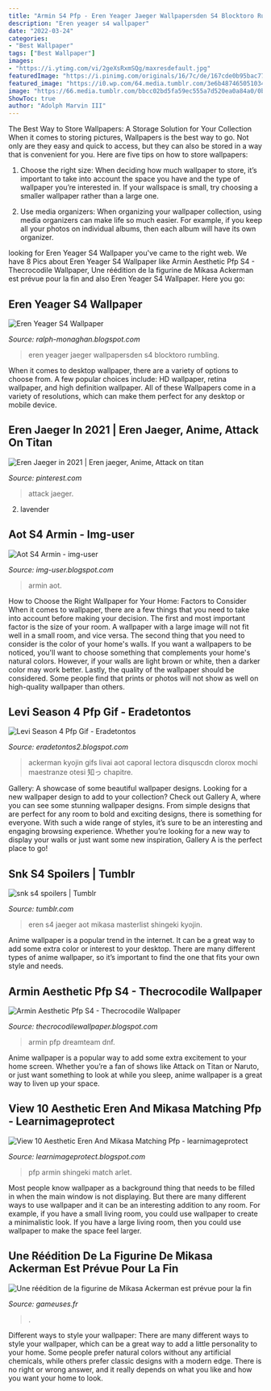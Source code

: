 ```yaml
---
title: "Armin S4 Pfp - Eren Yeager Jaeger Wallpapersden S4 Blocktoro Rumbling"
description: "Eren yeager s4 wallpaper"
date: "2022-03-24"
categories:
- "Best Wallpaper"
tags: ["Best Wallpaper"]
images:
- "https://i.ytimg.com/vi/2geXsRxmSQg/maxresdefault.jpg"
featuredImage: "https://i.pinimg.com/originals/16/7c/de/167cde0b95bac77489213b233f98d150.gif"
featured_image: "https://i0.wp.com/64.media.tumblr.com/3e6b48746505103410a5b4144bda76e9/tumblr_pqosh7afXB1wy0iyg_540.png"
image: "https://66.media.tumblr.com/bbcc02bd5fa59ec555a7d520ea0a84a0/0b854041205fcb04-bc/s540x810/ffa3757ef235e4c4c1dd3a8df05f3c4fc2dcf26c.gifv"
ShowToc: true
author: "Adolph Marvin III"
---
```



The Best Way to Store Wallpapers: A Storage Solution for Your Collection
When it comes to storing pictures, Wallpapers is the best way to go. Not only are they easy and quick to access, but they can also be stored in a way that is convenient for you. Here are five tips on how to store wallpapers:
1) Choose the right size: When deciding how much wallpaper to store, it’s important to take into account the space you have and the type of wallpaper you’re interested in. If your wallspace is small, try choosing a smaller wallpaper rather than a large one.

2) Use media organizers: When organizing your wallpaper collection, using media organizers can make life so much easier. For example, if you keep all your photos on individual albums, then each album will have its own organizer.

	

		
looking for Eren Yeager S4 Wallpaper you've came to the right web. We have 8 Pics about Eren Yeager S4 Wallpaper like Armin Aesthetic Pfp S4 - Thecrocodile Wallpaper, Une réédition de la figurine de Mikasa Ackerman est prévue pour la fin and also Eren Yeager S4 Wallpaper. Here you go:
		
    
## Eren Yeager S4 Wallpaper

<img loading=lazy src="https://lh5.googleusercontent.com/proxy/35tOoIrmaRgYLQVnQfkayFq_gvEhDE8lgTVK3ze_IkzMWD1mELe9oqgvKOJP2sAQ_ICnOOPJq-bjaDZ7jby5CSUtON6XZzSKpYmvh92vfOxzq9i6CXm9FjTZBV1DKzBJqCCP=w1200-h630-p-k-no-nu" onerror="this.onerror=null;this.src='https://tse3.mm.bing.net/th?id=OIP.sq4bM9G6gJTBRAn6S8887QHaFj&amp;pid=15.1';" alt="Eren Yeager S4 Wallpaper">

_Source: ralph-monaghan.blogspot.com_

>eren yeager jaeger wallpapersden s4 blocktoro rumbling. 

	

When it comes to desktop wallpaper, there are a variety of options to choose from. A few popular choices include: HD wallpaper, retina wallpaper, and high definition wallpaper. All of these Wallpapers come in a variety of resolutions, which can make them perfect for any desktop or mobile device. 

    
## Eren Jaeger In 2021 | Eren Jaeger, Anime, Attack On Titan

<img loading=lazy src="https://i.pinimg.com/originals/84/95/8d/84958dc20beb7759b4671a815560816e.jpg" onerror="this.onerror=null;this.src='https://tse3.mm.bing.net/th?id=OIP.9qX8A_4xIZQD8YefAUXeMAHaHa&amp;pid=15.1';" alt="Eren Jaeger in 2021 | Eren jaeger, Anime, Attack on titan">

_Source: pinterest.com_

>attack jaeger. 

	

2. lavender 

    
## Aot S4 Armin - Img-user

<img loading=lazy src="https://i.ytimg.com/vi/2geXsRxmSQg/maxresdefault.jpg" onerror="this.onerror=null;this.src='https://tse3.mm.bing.net/th?id=OIP.ckWr6MsZqwSnYBIHW1HP7wHaEK&amp;pid=15.1';" alt="Aot S4 Armin - img-user">

_Source: img-user.blogspot.com_

>armin aot. 

	

How to Choose the Right Wallpaper for Your Home: Factors to Consider
When it comes to wallpaper, there are a few things that you need to take into account before making your decision. The first and most important factor is the size of your room. A wallpaper with a large image will not fit well in a small room, and vice versa. 
The second thing that you need to consider is the color of your home's walls. If you want a wallpapers to be noticed, you'll want to choose something that complements your home's natural colors. However, if your walls are light brown or white, then a darker color may work better. 
Lastly, the quality of the wallpaper should be considered. Some people find that prints or photos will not show as well on high-quality wallpaper than others.

    
## Levi Season 4 Pfp Gif - Eradetontos

<img loading=lazy src="https://i.pinimg.com/originals/16/7c/de/167cde0b95bac77489213b233f98d150.gif" onerror="this.onerror=null;this.src='https://tse2.mm.bing.net/th?id=OIP.qwAWqtgBUC46F92ibengTgHaDt&amp;pid=15.1';" alt="Levi Season 4 Pfp Gif - Eradetontos">

_Source: eradetontos2.blogspot.com_

>ackerman kyojin gifs livai aot caporal lectora disquscdn clorox mochi maestranze otesi 知っ chapitre. 

	

Gallery: A showcase of some beautiful wallpaper designs.
Looking for a new wallpaper design to add to your collection? Check out Gallery A, where you can see some stunning wallpaper designs. From simple designs that are perfect for any room to bold and exciting designs, there is something for everyone. With such a wide range of styles, it’s sure to be an interesting and engaging browsing experience. Whether you’re looking for a new way to display your walls or just want some new inspiration, Gallery A is the perfect place to go!





	
	
    
## Snk S4 Spoilers | Tumblr

<img loading=lazy src="https://66.media.tumblr.com/bbcc02bd5fa59ec555a7d520ea0a84a0/0b854041205fcb04-bc/s540x810/ffa3757ef235e4c4c1dd3a8df05f3c4fc2dcf26c.gifv" onerror="this.onerror=null;this.src='https://tse1.mm.bing.net/th?id=OIP.EwPYehnV4O3GTiThC4HpBgHaEH&amp;pid=15.1';" alt="snk s4 spoilers | Tumblr">

_Source: tumblr.com_

>eren s4 jaeger aot mikasa masterlist shingeki kyojin. 

	

Anime wallpaper is a popular trend in the internet. It can be a great way to add some extra color or interest to your desktop. There are many different types of anime wallpaper, so it’s important to find the one that fits your own style and needs.

    
## Armin Aesthetic Pfp S4 - Thecrocodile Wallpaper

<img loading=lazy src="https://i.pinimg.com/originals/93/27/67/932767c892c500bdec37576089f8d913.jpg" onerror="this.onerror=null;this.src='https://tse3.mm.bing.net/th?id=OIP.Thahic1ZWHY6p4cLzcaY7gHaHa&amp;pid=15.1';" alt="Armin Aesthetic Pfp S4 - Thecrocodile Wallpaper">

_Source: thecrocodilewallpaper.blogspot.com_

>armin pfp dreamteam dnf. 

	

Anime wallpaper is a popular way to add some extra excitement to your home screen. Whether you’re a fan of shows like Attack on Titan or Naruto, or just want something to look at while you sleep, anime wallpaper is a great way to liven up your space.

    
## View 10 Aesthetic Eren And Mikasa Matching Pfp - Learnimageprotect

<img loading=lazy src="https://i0.wp.com/64.media.tumblr.com/3e6b48746505103410a5b4144bda76e9/tumblr_pqosh7afXB1wy0iyg_540.png" onerror="this.onerror=null;this.src='https://tse4.mm.bing.net/th?id=OIP.b4TJcNY-1q9gyoFNqFAMTAHaHp&amp;pid=15.1';" alt="View 10 Aesthetic Eren And Mikasa Matching Pfp - learnimageprotect">

_Source: learnimageprotect.blogspot.com_

>pfp armin shingeki match arlet. 

	

Most people know wallpaper as a background thing that needs to be filled in when the main window is not displaying. But there are many different ways to use wallpaper and it can be an interesting addition to any room. For example, if you have a small living room, you could use wallpaper to create a minimalistic look. If you have a large living room, then you could use wallpaper to make the space feel larger.

    
## Une Réédition De La Figurine De Mikasa Ackerman Est Prévue Pour La Fin

<img loading=lazy src="https://gameuses.fr/wp-content/uploads/2021/04/4dc3dd3092ecf6237dfae1e9f46c4961-768x550.jpg" onerror="this.onerror=null;this.src='https://tse4.mm.bing.net/th?id=OIP.CopJPk3DqnvQrhZkgiseeQHaFT&amp;pid=15.1';" alt="Une réédition de la figurine de Mikasa Ackerman est prévue pour la fin">

_Source: gameuses.fr_

>. 

	

Different ways to style your wallpaper:
There are many different ways to style your wallpaper, which can be a great way to add a little personality to your home. Some people prefer natural colors without any artificial chemicals, while others prefer classic designs with a modern edge. There is no right or wrong answer, and it really depends on what you like and how you want your home to look.

